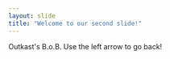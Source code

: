 ```yaml
---
layout: slide
title: "Welcome to our second slide!"
---
```

Outkast's B.o.B.
Use the left arrow to go back!
